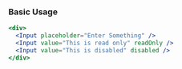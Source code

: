 ### Basic Usage
```jsx
<div>
  <Input placeholder="Enter Something" />
  <Input value="This is read only" readOnly />
  <Input value="This is disabled" disabled />
</div>
```
